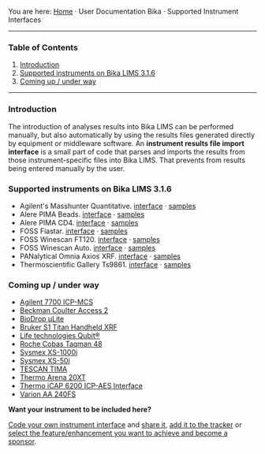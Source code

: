 You are here: [Home](https://github.com/bikalabs/Bika-LIMS/wiki) · User Documentation Bika · Supported Instrument Interfaces
***
### Table of Contents
1. [Introduction](#introduction)
2. [Supported instruments on Bika LIMS 3.1.6](#supported-instruments-on-bika-lims-316)
3. [Coming up / under way](#Coming-up-/-under-way)

***

### Introduction

The introduction of analyses results into Bika LIMS can be performed manually, but also automatically by using the results files generated directly by equipment or middleware software. An **instrument results file import interface** is a small part of code that parses and imports the results from those instrument-specific files into Bika LIMS. That prevents from results being entered manually by the user.

### Supported instruments on Bika LIMS 3.1.6

- Agilent's Masshunter Quantitative. [interface](https://github.com/bikalabs/Bika-LIMS/blob/hotfix/3.1.7/bika/lims/exportimport/instruments/agilent/masshunter/quantitative.py) · [samples](https://github.com/bikalabs/Bika-LIMS/tree/hotfix/3.1.7/bika/lims/exportimport/instruments/agilent/masshunter/samples)
- Alere PIMA Beads. [interface](https://github.com/bikalabs/Bika-LIMS/blob/hotfix/3.1.7/bika/lims/exportimport/instruments/alere/pima/beads.py) · [samples](https://github.com/bikalabs/Bika-LIMS/tree/hotfix/3.1.7/bika/lims/exportimport/instruments/alere/pima/samples)
- Alere PIMA CD4. [interface](https://github.com/bikalabs/Bika-LIMS/blob/hotfix/3.1.7/bika/lims/exportimport/instruments/alere/pima/cd4.py) · [samples](https://github.com/bikalabs/Bika-LIMS/tree/hotfix/3.1.7/bika/lims/exportimport/instruments/alere/pima/samples)
- FOSS Fiastar. [interface](https://github.com/bikalabs/Bika-LIMS/blob/hotfix/3.1.7/bika/lims/exportimport/instruments/foss/fiastar/fiastar.py) · [samples](https://github.com/bikalabs/Bika-LIMS/tree/hotfix/3.1.7/bika/lims/exportimport/instruments/foss/fiastar)
- FOSS Winescan FT120. [interface](https://github.com/bikalabs/Bika-LIMS/blob/hotfix/3.1.7/bika/lims/exportimport/instruments/foss/winescan/ft120.py) · [samples](https://github.com/bikalabs/Bika-LIMS/tree/hotfix/3.1.7/bika/lims/exportimport/instruments/foss/winescan/samples)
- FOSS Winescan Auto. [interface](https://github.com/bikalabs/Bika-LIMS/blob/hotfix/3.1.7/bika/lims/exportimport/instruments/foss/winescan/__init__.py) · [samples](https://github.com/bikalabs/Bika-LIMS/tree/hotfix/3.1.7/bika/lims/exportimport/instruments/foss/winescan/samples)
- PANalytical Omnia Axios XRF. [interface](https://github.com/bikalabs/Bika-LIMS/blob/hotfix/3.1.7/bika/lims/exportimport/instruments/panalytical/omnia/__init__.py) · [samples](https://github.com/bikalabs/Bika-LIMS/tree/hotfix/3.1.7/bika/lims/exportimport/instruments/panalytical/omnia/samples)
- Thermoscientific Gallery Ts9861. [interface](https://github.com/bikalabs/Bika-LIMS/blob/hotfix/3.1.7/bika/lims/exportimport/instruments/thermoscientific/gallery/Ts9861x.py) · [samples](https://github.com/bikalabs/Bika-LIMS/tree/hotfix/3.1.7/bika/lims/exportimport/instruments/thermoscientific/gallery/samples)

### Coming up / under way
- [Agilent 7700 ICP-MCS](https://jira.bikalabs.com/browse/LIMS-1588)
- [Beckman Coulter Access 2](https://jira.bikalabs.com/browse/LIMS-1569)
- [BioDrop &micro;Lite](https://jira.bikalabs.com/browse/LIMS-1604)
- [Bruker S1 Titan Handheld XRF](https://jira.bikalabs.com/browse/LIMS-1577)
- [Life technologies Qubit&reg;](https://jira.bikalabs.com/browse/LIMS-1603)
- [Roche Cobas Taqman 48](https://jira.bikalabs.com/browse/LIMS-1570)
- [Sysmex XS-1000i](https://jira.bikalabs.com/browse/LIMS-1571)
- [Sysmex XS-50i](https://jira.bikalabs.com/browse/LIMS-1572)
- [TESCAN TIMA](https://jira.bikalabs.com/browse/LIMS-1605)
- [Thermo Arena 20XT](https://jira.bikalabs.com/browse/LIMS-1575)
- [Thermo iCAP 6200 ICP-AES Interface](https://jira.bikalabs.com/browse/LIMS-1589)
- [Varion AA 240FS](https://jira.bikalabs.com/browse/LIMS-1433)

**Want your instrument to be included here?**

[Code your own instrument interface](https://github.com/bikalabs/Bika-LIMS/wiki/creating-an-instrument-import-interface) and [share it](https://github.com/bikalabs/Bika-LIMS/wiki/Bika-LIMS-Developer-Guidelines), [add it to the tracker](https://jira.bikalabs.com/browse/LIMS-1573) or [select the feature/enhancement you want to achieve and become a sponsor](https://jira.bikalabs.com/issues/?jql=project%20in%20%28HEALTH%2C%20LIMS%29%20AND%20status%20in%20%28Open%2C%20Reopened%29%20AND%20%20type%20in%20%28Improvement%2C%20%22New%20Feature%22%29%20AND%20%28fixversion%20is%20EMPTY%29%20ORDER%20BY%20Rank%20ASC%2C%20priority%20DESC%2C%20updated%20DESC).